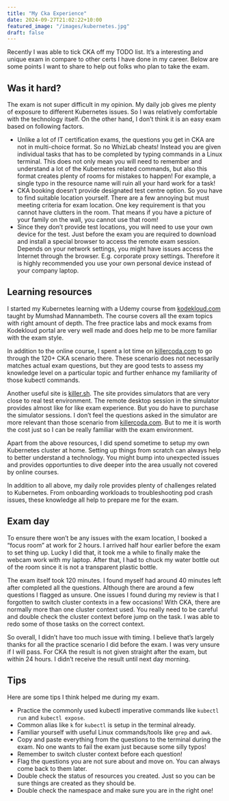 ```yaml
---
title: "My Cka Experience"
date: 2024-09-27T21:02:22+10:00
featured_image: "/images/kubernetes.jpg"
draft: false
---
```


Recently I was able to tick CKA off my TODO list. It’s a interesting and unique exam in compare to other certs I have done in my career. Below are some points I want to share to help out folks who plan to take the exam.

## Was it hard?

The exam is not super difficult in my opinion. My daily job gives me plenty of exposure to different Kubernetes issues. So I was relatively comfortable with the technology itself. On the other hand, I don’t think it is an easy exam based on following factors.

- Unlike a lot of IT certification exams, the questions you get in CKA are not in multi-choice format. So no WhizLab cheats! Instead you are given individual tasks that has to be completed by typing commands in a Linux terminal. This does not only mean you will need to remember and understand a lot of the Kubernetes related commands, but also this format creates plenty of rooms for mistakes to happen! For example, a single typo in the resource name will ruin all your hard work for a task!
- CKA booking doesn’t provide designated test centre option. So you have to find suitable location yourself. There are a few annoying but must meeting criteria for exam location. One key requirement is that you cannot have clutters in the room. That means if you have a picture of your family on the wall, you cannot use that room!
- Since they don’t provide test locations, you will need to use your own device for the test. Just before the exam you are required to download and install a special browser to access the remote exam session. Depends on your network settings, you might have issues access the Internet through the browser. E.g. corporate proxy settings. Therefore it is highly recommended you use your own personal device instead of your company laptop.

## Learning resources

I started my Kubernetes learning with a Udemy course from [kodekloud.com](http://kodekloud.com) taught by Mumshad Mannambeth. The course covers all the exam topics with right amount of depth. The free practice labs and mock exams from Kodekloud portal are very well made and does help me to be more familiar with the exam style.

In addition to the online course, I spent a lot time on [killercoda.com](https://killercoda.com/cka) to go through the 120+ CKA scenario there. These scenario does not necessarily matches actual exam questions, but they are good tests to assess my knowledge level on a particular topic and further enhance my familiarity of those kubectl commands.

Another useful site is [killer.sh](http://killer.sh). The site provides simulators that are very close to real test environment. The remote desktop session in the simulator provides almost like for like exam experience. But you do have to purchase the simulator sessions. I don’t feel the questions asked in the simulator are more relevant than those scenario from [killercoda.com](http://killercoda.com). But to me it is worth the cost just so I can be really familiar with the exam environment. 

Apart from the above resources, I did spend sometime to setup my own Kubernetes cluster at home. Setting up things from scratch can always help to better understand a technology. You might bump into unexpected issues and provides opportunties to dive deeper into the area usually not covered by online courses.

In addition to all above, my daily role provides plenty of challenges related to Kubernetes. From onboarding workloads to troubleshooting pod crash issues, these knowledge all help to prepare me for the exam.

## Exam day

To ensure there won’t be any issues with the exam location, I booked a “focus room” at work for 2 hours. I arrived half hour earlier before the exam to set thing up. Lucky I did that, it took me a while to finally make the webcam work with my laptop. After that, I had to chuck my water bottle out of the room since it is not a transparent plastic bottle. 

The exam itself took 120 minutes. I found myself had around 40 minutes left after completed all the questions. Although there are around a few questions I flagged as unsure. One issues I found during my review is that I forgotten to switch cluster contexts in a few occasions! With CKA, there are normally more than one cluster context used. You really need to be careful and double check the cluster context before jump on the task. I was able to redo some of those tasks on the correct context.

So overall, I didn’t have too much issue with timing. I believe that’s largely thanks for all the practice scenario I did before the exam. I was very unsure if I will pass. For CKA the result is not given straight after the exam, but within 24 hours. I didn’t receive the result until next day morning. 

## Tips

Here are some tips I think helped me during my exam.

- Practice the commonly used kubectl imperative commands like `kubectl run` and `kubectl expose`.
- Common alias like `k` for `kubectl` is setup in the terminal already.
- Familiar yourself with useful Linux commands/tools like `grep` and `awk`.
- Copy and paste everything from the questions to the terminal during the exam. No one wants to fail the exam just because some silly typos!
- Remember to switch cluster context before each question!
- Flag the questions you are not sure about and move on. You can always come back to them later.
- Double check the status of resources you created. Just so you can be sure things are created as they should be.
- Double check the namespace and make sure you are in the right one!

